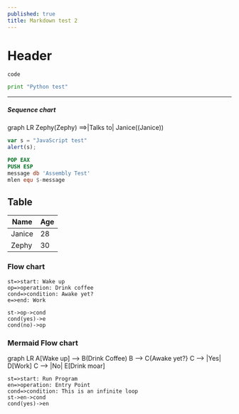 ```yaml
---
published: true
title: Markdown test 2
---
```

# Header

`code`

```python
print "Python test"
```

-----

##### Sequence chart

<div class="mermaid">
graph LR
Zephy(Zephy) ==>|Talks to| Janice((Janice))
</div>

```javascript
var s = "JavaScript test"
alert(s);
```

```nasm
POP EAX
PUSH ESP
message db 'Assembly Test'
mlen equ $-message
```

## Table

| Name   | Age  |
| ------ | :--- |
| Janice | 28   |
| Zephy  | 30   |

### Flow chart

```flow
st=>start: Wake up
op=>operation: Drink coffee
cond=>condition: Awake yet?
e=>end: Work

st->op->cond
cond(yes)->e
cond(no)->op
```

### Mermaid Flow chart

<div class="mermaid">
graph LR
A[Wake up] --> B(Drink Coffee)
	B --> C{Awake yet?}
	C --> |Yes| D[Work]
	C --> |No| E[Drink moar]
</div>



```flow
st=>start: Run Program
en=>operation: Entry Point
cond=>condition: This is an infinite loop
st->en->cond
cond(yes)->en
```

